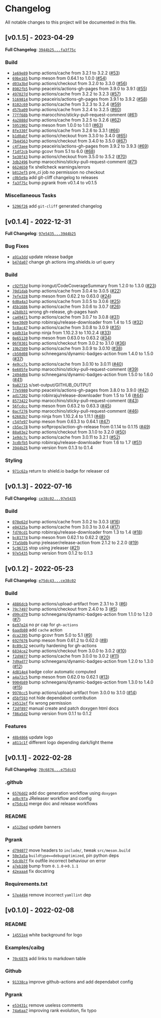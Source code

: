 # Changelog

All notable changes to this project will be documented in this file.

## [v0.1.5] - 2023-04-29

**Full Changelog**: [`3944b25...fa3f75c`](https://github.com/andros21/pgrank/compare/3944b25f24c2d4b10374b74922e4e3668916f481...fa3f75c71bcd0e7f551c5f0f7badc96b9daf24d8)

### Build

- [`1e69e89`](https://github.com/andros21/pgrank/commit/1e69e8996b89e2d96ea4729b5f404284f5a3cba5) bump actions/cache from 3.2.1 to 3.2.2 ([#53](https://github.com/andros21/pgrank/issues/53))
- [`69be165`](https://github.com/andros21/pgrank/commit/69be165e16b81785b87824f440c2fbadc2f902b8) bump meson from 0.64.1 to 1.0.0 ([#54](https://github.com/andros21/pgrank/issues/54))
- [`d03a3bd`](https://github.com/andros21/pgrank/commit/d03a3bd9a5eeebddf0b8cf81b9332f675b1642cd) bump actions/checkout from 3.2.0 to 3.3.0 ([#56](https://github.com/andros21/pgrank/issues/56))
- [`8982fb5`](https://github.com/andros21/pgrank/commit/8982fb54f45c89aa413be82bc5186f03637a87e6) bump peaceiris/actions-gh-pages from 3.9.0 to 3.9.1 ([#55](https://github.com/andros21/pgrank/issues/55))
- [`497027d`](https://github.com/andros21/pgrank/commit/497027d4a8cdd50cc346285a8312aa30e957581d) bump actions/cache from 3.2.2 to 3.2.3 ([#57](https://github.com/andros21/pgrank/issues/57))
- [`5169814`](https://github.com/andros21/pgrank/commit/51698145edd31f318f2f45e7da27600861856eb7) bump peaceiris/actions-gh-pages from 3.9.1 to 3.9.2 ([#58](https://github.com/andros21/pgrank/issues/58))
- [`8102c69`](https://github.com/andros21/pgrank/commit/8102c69289dbf78c0fccb85dcf29e782146f1a1a) bump actions/cache from 3.2.3 to 3.2.4 ([#59](https://github.com/andros21/pgrank/issues/59))
- [`d57ba09`](https://github.com/andros21/pgrank/commit/d57ba09b5f8e083616b2f384503c0b09ed2deb4e) bump actions/cache from 3.2.4 to 3.2.5 ([#60](https://github.com/andros21/pgrank/issues/60))
- [`77ff68b`](https://github.com/andros21/pgrank/commit/77ff68b9023bd3a6ee1a5c17dfcb3e5d97534064) bump marocchino/sticky-pull-request-comment ([#61](https://github.com/andros21/pgrank/issues/61))
- [`4a2888d`](https://github.com/andros21/pgrank/commit/4a2888dd9751548300da1fe579e89b13193de55b) bump actions/cache from 3.2.5 to 3.2.6 ([#62](https://github.com/andros21/pgrank/issues/62))
- [`5951902`](https://github.com/andros21/pgrank/commit/59519023628e7456d5844af8f4658d65b939abf6) bump meson from 1.0.0 to 1.0.1 ([#63](https://github.com/andros21/pgrank/issues/63))
- [`8fe330f`](https://github.com/andros21/pgrank/commit/8fe330f3323ddb9e2284c3fe2cf7038ac3f5db9d) bump actions/cache from 3.2.6 to 3.3.1 ([#66](https://github.com/andros21/pgrank/issues/66))
- [`b1d0abf`](https://github.com/andros21/pgrank/commit/b1d0abf2e2de7939703401282d211c27514ba840) bump actions/checkout from 3.3.0 to 3.4.0 ([#65](https://github.com/andros21/pgrank/issues/65))
- [`7b44563`](https://github.com/andros21/pgrank/commit/7b44563d46bef8dcb4a4e2694191883cacdb54ac) bump actions/checkout from 3.4.0 to 3.5.0 ([#67](https://github.com/andros21/pgrank/issues/67))
- [`c4f3aee`](https://github.com/andros21/pgrank/commit/c4f3aee7b5b343a05674b2f48b5e8fa9974aa467) bump peaceiris/actions-gh-pages from 3.9.2 to 3.9.3 ([#69](https://github.com/andros21/pgrank/issues/69))
- [`f1df2cb`](https://github.com/andros21/pgrank/commit/f1df2cb73df87e881940c8f0e13d07395dea5378) bump gcovr from 5.1 to 6.0 ([#68](https://github.com/andros21/pgrank/issues/68))
- [`5e30f43`](https://github.com/andros21/pgrank/commit/5e30f43f788ee239f770154b90e58cacffd33c87) bump actions/checkout from 3.5.0 to 3.5.2 ([#70](https://github.com/andros21/pgrank/issues/70))
- [`3db2496`](https://github.com/andros21/pgrank/commit/3db249672e4dabbf4ffa30b355f04f11b879ab1e) bump marocchino/sticky-pull-request-comment ([#71](https://github.com/andros21/pgrank/issues/71))
- [`6624650`](https://github.com/andros21/pgrank/commit/6624650937fd1ba9d243578a06f8fa665b3391ce) fix shellcheck warnings/errors
- [`b812ef5`](https://github.com/andros21/pgrank/commit/b812ef58704598e852fb5eab334430577cbd2b60) pre_ci job no permission no checkout
- [`c0b5e9a`](https://github.com/andros21/pgrank/commit/c0b5e9a3459b2fc8dfed44e05c4aae979cfafc70) add git-cliff changelog to releases
- [`fa3f75c`](https://github.com/andros21/pgrank/commit/fa3f75c71bcd0e7f551c5f0f7badc96b9daf24d8) bump pgrank from v0.1.4 to v0.1.5

### Miscellaneous Tasks

- [`5296f26`](https://github.com/andros21/pgrank/commit/5296f26a45623aaa9442f68d17b7928a9b462c0b) add `git-cliff` generated changelog

## [v0.1.4] - 2022-12-31

**Full Changelog**: [`97e5435...3944b25`](https://github.com/andros21/pgrank/compare/97e543536108c11f68aebff2c334d48bab2f309a...3944b25f24c2d4b10374b74922e4e3668916f481)

### Bug Fixes

- [`a91a3dd`](https://github.com/andros21/pgrank/commit/a91a3dd20794a1f05e926561c5efabff6aee029d) update release badge
- [`b47da07`](https://github.com/andros21/pgrank/commit/b47da075fba1b7fd569687b19c8f4f4bc6c82462) change gh actions img.shields.io url query

### Build

- [`c92f53d`](https://github.com/andros21/pgrank/commit/c92f53dddaba3fd375ce6c418e4fcf259d6a7454) bump irongut/CodeCoverageSummary from 1.2.0 to 1.3.0 ([#23](https://github.com/andros21/pgrank/issues/23))
- [`70d1dab`](https://github.com/andros21/pgrank/commit/70d1dab89885d45b0b6d13ea9e0aefe6dc67abca) bump actions/cache from 3.0.4 to 3.0.5 ([#22](https://github.com/andros21/pgrank/issues/22))
- [`7efe328`](https://github.com/andros21/pgrank/commit/7efe3283521a4bcf49546abdcefe1ce323a04dbd) bump meson from 0.62.2 to 0.63.0 ([#24](https://github.com/andros21/pgrank/issues/24))
- [`6d0a4a3`](https://github.com/andros21/pgrank/commit/6d0a4a321634fdae5fbd22588421f9bda3201aa2) bump actions/cache from 3.0.5 to 3.0.6 ([#25](https://github.com/andros21/pgrank/issues/25))
- [`45b1686`](https://github.com/andros21/pgrank/commit/45b1686c8f33fd1a5918ae87839a4d7b5ee7398c) bump actions/cache from 3.0.6 to 3.0.7 ([#26](https://github.com/andros21/pgrank/issues/26))
- [`a2b8b31`](https://github.com/andros21/pgrank/commit/a2b8b318885c294a1d64fd3d403f12b5b9fdd076) wrong gh-release, gh-pages hash
- [`ca49471`](https://github.com/andros21/pgrank/commit/ca49471c8f12463c4c3fb64740bf26db6a3280e0) bump actions/cache from 3.0.7 to 3.0.8 ([#31](https://github.com/andros21/pgrank/issues/31))
- [`6ee30d9`](https://github.com/andros21/pgrank/commit/6ee30d903a3f9c4a95fb3e229ff0396e875cd771) bump robinraju/release-downloader from 1.4 to 1.5 ([#32](https://github.com/andros21/pgrank/issues/32))
- [`5c8ac47`](https://github.com/andros21/pgrank/commit/5c8ac472d1d3cd46a6eb91407ab702abd61ed0b4) bump actions/cache from 3.0.8 to 3.0.9 ([#35](https://github.com/andros21/pgrank/issues/35))
- [`e4db31e`](https://github.com/andros21/pgrank/commit/e4db31e3c63f551f7b08a967eaeb7c5b244d9a43) bump ninja from 1.10.2.3 to 1.10.2.4 ([#33](https://github.com/andros21/pgrank/issues/33))
- [`0e65120`](https://github.com/andros21/pgrank/commit/0e651202f6b72fbfa9d45180c240563179930305) bump meson from 0.63.0 to 0.63.2 ([#34](https://github.com/andros21/pgrank/issues/34))
- [`06f0301`](https://github.com/andros21/pgrank/commit/06f0301cb05e41d4b2fd2aded441f1b75a97d9fe) bump actions/checkout from 3.0.2 to 3.1.0 ([#36](https://github.com/andros21/pgrank/issues/36))
- [`19b2509`](https://github.com/andros21/pgrank/commit/19b2509707f764cae2757a93d7bf78998e61979e) bump actions/cache from 3.0.9 to 3.0.10 ([#38](https://github.com/andros21/pgrank/issues/38))
- [`cb50d08`](https://github.com/andros21/pgrank/commit/cb50d082898a3ad455b0f189c881e30095e3db5e) bump schneegans/dynamic-badges-action from 1.4.0 to 1.5.0 ([#37](https://github.com/andros21/pgrank/issues/37))
- [`4e9cc7c`](https://github.com/andros21/pgrank/commit/4e9cc7c023de9f39097bd2a2bb3d0f65b11d8cae) bump actions/cache from 3.0.10 to 3.0.11 ([#40](https://github.com/andros21/pgrank/issues/40))
- [`6e605fe`](https://github.com/andros21/pgrank/commit/6e605fe386073ca0fdeee348af0dbfbfee199ad9) bump marocchino/sticky-pull-request-comment ([#39](https://github.com/andros21/pgrank/issues/39))
- [`2494d04`](https://github.com/andros21/pgrank/commit/2494d044a8ae1f825389472d7e8e83cf5db95ecb) bump schneegans/dynamic-badges-action from 1.5.0 to 1.6.0 ([#41](https://github.com/andros21/pgrank/issues/41))
- [`9a82715`](https://github.com/andros21/pgrank/commit/9a82715fce893265efbb1361e17c480ea3c537e9) s/set-output/GITHUB_OUTPUT
- [`77e5980`](https://github.com/andros21/pgrank/commit/77e59804103e329017342fd4cfb584b3387bf3b5) bump peaceiris/actions-gh-pages from 3.8.0 to 3.9.0 ([#42](https://github.com/andros21/pgrank/issues/42))
- [`ad17202`](https://github.com/andros21/pgrank/commit/ad172024410e933b7ddb6c627d4f7735b04b0b87) bump robinraju/release-downloader from 1.5 to 1.6 ([#44](https://github.com/andros21/pgrank/issues/44))
- [`8573422`](https://github.com/andros21/pgrank/commit/857342230f449399be4c9639679e25ebba90d7e2) bump marocchino/sticky-pull-request-comment ([#43](https://github.com/andros21/pgrank/issues/43))
- [`56fcdcc`](https://github.com/andros21/pgrank/commit/56fcdcc9ce004f71cd246d650da36cf4667747a7) bump meson from 0.63.2 to 0.63.3 ([#45](https://github.com/andros21/pgrank/issues/45))
- [`0acf276`](https://github.com/andros21/pgrank/commit/0acf2763048a99957947e864fca5db3abd2e795d) bump marocchino/sticky-pull-request-comment ([#46](https://github.com/andros21/pgrank/issues/46))
- [`62682b7`](https://github.com/andros21/pgrank/commit/62682b768f2ed18ab158a72cbd87ddd50d4b2c26) bump ninja from 1.10.2.4 to 1.11.1 ([#48](https://github.com/andros21/pgrank/issues/48))
- [`c54fe97`](https://github.com/andros21/pgrank/commit/c54fe973830fe50e7a506eb6c7a3160985c84ee3) bump meson from 0.63.3 to 0.64.1 ([#47](https://github.com/andros21/pgrank/issues/47))
- [`cb5ec78`](https://github.com/andros21/pgrank/commit/cb5ec782f61ed101ee1394362c218b1e8fab8826) bump softprops/action-gh-release from 0.1.14 to 0.1.15 ([#49](https://github.com/andros21/pgrank/issues/49))
- [`88a03e2`](https://github.com/andros21/pgrank/commit/88a03e21909c6dca1e40f55bf9f03067ead86304) bump actions/checkout from 3.1.0 to 3.2.0 ([#50](https://github.com/andros21/pgrank/issues/50))
- [`1e9dc7c`](https://github.com/andros21/pgrank/commit/1e9dc7c0014b320d11f97ab290caa78a80d37c7c) bump actions/cache from 3.0.11 to 3.2.1 ([#52](https://github.com/andros21/pgrank/issues/52))
- [`3cdbfb5`](https://github.com/andros21/pgrank/commit/3cdbfb5f86d3e5f0343850e2f10270b66a9be970) bump robinraju/release-downloader from 1.6 to 1.7 ([#51](https://github.com/andros21/pgrank/issues/51))
- [`3944b25`](https://github.com/andros21/pgrank/commit/3944b25f24c2d4b10374b74922e4e3668916f481) bump version from 0.1.3 to 0.1.4

### Styling

- [`971c62a`](https://github.com/andros21/pgrank/commit/971c62a1f8b6caf73a8d0cde754151b75258882f) return to shield.io badge for releaser cd

## [v0.1.3] - 2022-07-16

**Full Changelog**: [`ce38c02...97e5435`](https://github.com/andros21/pgrank/compare/ce38c027b11347fa9e31fb6e50680c13673e25f5...97e543536108c11f68aebff2c334d48bab2f309a)

### Build

- [`070e62d`](https://github.com/andros21/pgrank/commit/070e62d3b97d9012cb0e7553c88c9b448f6fc168) bump actions/cache from 3.0.2 to 3.0.3 ([#16](https://github.com/andros21/pgrank/issues/16))
- [`e04325a`](https://github.com/andros21/pgrank/commit/e04325a0a3c9967b96d3f9594fd18ace51f1bb49) bump actions/cache from 3.0.3 to 3.0.4 ([#17](https://github.com/andros21/pgrank/issues/17))
- [`fd70cd1`](https://github.com/andros21/pgrank/commit/fd70cd1d906531054780ccac14fc0f07ca690229) bump robinraju/release-downloader from 1.3 to 1.4 ([#18](https://github.com/andros21/pgrank/issues/18))
- [`bc81774`](https://github.com/andros21/pgrank/commit/bc817747ea68382f55fcfc525758ced1c0d9a90b) bump meson from 0.62.1 to 0.62.2 ([#20](https://github.com/andros21/pgrank/issues/20))
- [`7fa5b0b`](https://github.com/andros21/pgrank/commit/7fa5b0b2553ea6255f5403ba6d7022cf4bb07e50) bump jreleaser/release-action from 2.1.2 to 2.2.0 ([#19](https://github.com/andros21/pgrank/issues/19))
- [`5c96725`](https://github.com/andros21/pgrank/commit/5c96725a92b46c3807b97b776eca42fcfa6241ad) stop using jreleaser ([#21](https://github.com/andros21/pgrank/issues/21))
- [`97e5435`](https://github.com/andros21/pgrank/commit/97e543536108c11f68aebff2c334d48bab2f309a) bump version from 0.1.2 to 0.1.3

## [v0.1.2] - 2022-05-23

**Full Changelog**: [`e75dc43...ce38c02`](https://github.com/andros21/pgrank/compare/e75dc43d110e5fb6bd628f5047c0021ed67a8cc3...ce38c027b11347fa9e31fb6e50680c13673e25f5)

### Build

- [`4886dcb`](https://github.com/andros21/pgrank/commit/4886dcb74bcf45cea1884057d3b36fd5bba87318) bump actions/upload-artifact from 2.3.1 to 3 ([#6](https://github.com/andros21/pgrank/issues/6))
- [`79c7497`](https://github.com/andros21/pgrank/commit/79c7497844418ea085ae659e1f904d8bf2839587) bump actions/checkout from 2.4.0 to 3 ([#5](https://github.com/andros21/pgrank/issues/5))
- [`d99cd79`](https://github.com/andros21/pgrank/commit/d99cd798ab6686426a63edf3d62473760ea90eac) bump schneegans/dynamic-badges-action from 1.1.0 to 1.2.0 ([#7](https://github.com/andros21/pgrank/issues/7))
- [`6e97e24`](https://github.com/andros21/pgrank/commit/6e97e24c46726eaa36d51bef545c5099184a673e) no pr cap for `gh-actions`
- [`6aadb80`](https://github.com/andros21/pgrank/commit/6aadb804f3493db0aefeb613c3479c0655702923) add `cache` action
- [`dca2395`](https://github.com/andros21/pgrank/commit/dca23952c3782f138649d8e1de9760de3cedc11e) bump gcovr from 5.0 to 5.1 ([#9](https://github.com/andros21/pgrank/issues/9))
- [`692f676`](https://github.com/andros21/pgrank/commit/692f6764d00455f81a897c0e2f80a1c94193ae46) bump meson from 0.61.2 to 0.62.0 ([#8](https://github.com/andros21/pgrank/issues/8))
- [`8c09c32`](https://github.com/andros21/pgrank/commit/8c09c32dc11ae23bb0feaf9301944e08f97591eb) security hardening for gh-actions
- [`6834ce2`](https://github.com/andros21/pgrank/commit/6834ce2deeb960a5d55ed0a7d3145749920debc8) bump actions/checkout from 3.0.0 to 3.0.2 ([#10](https://github.com/andros21/pgrank/issues/10))
- [`f2d9877`](https://github.com/andros21/pgrank/commit/f2d9877194ba681f11725b06bc0154d62922faaf) bump actions/cache from 3.0.0 to 3.0.2 ([#11](https://github.com/andros21/pgrank/issues/11))
- [`7d9ad77`](https://github.com/andros21/pgrank/commit/7d9ad7725ddde1e27e8c25e71fdbb16625cc0c09) bump schneegans/dynamic-badges-action from 1.2.0 to 1.3.0 ([#12](https://github.com/andros21/pgrank/issues/12))
- [`4d814e4`](https://github.com/andros21/pgrank/commit/4d814e4b8ce3ee8085954629a20d906d3496021c) badge color automatic computed
- [`a4a72c5`](https://github.com/andros21/pgrank/commit/a4a72c5b4d0ff803f6fd0a2b33efdfc090632979) bump meson from 0.62.0 to 0.62.1 ([#13](https://github.com/andros21/pgrank/issues/13))
- [`9904b89`](https://github.com/andros21/pgrank/commit/9904b89abef87a1a766eb67e6f8d3738a9c19783) bump schneegans/dynamic-badges-action from 1.3.0 to 1.4.0 ([#15](https://github.com/andros21/pgrank/issues/15))
- [`9970cc5`](https://github.com/andros21/pgrank/commit/9970cc590c7291e002a330815e4309753ab8ca01) bump actions/upload-artifact from 3.0.0 to 3.1.0 ([#14](https://github.com/andros21/pgrank/issues/14))
- [`d5bf593`](https://github.com/andros21/pgrank/commit/d5bf593d27c5ff0aa2f0f967875fa9ff044ecb0f) not hide dependabot contribution
- [`24512ef`](https://github.com/andros21/pgrank/commit/24512efde06fdb6845a7f61a1e11dfe573197a74) fix wrong permission
- [`f2df897`](https://github.com/andros21/pgrank/commit/f2df89736227f1457a2376193d1897e846ffb0d0) manual create and patch doxygen html docs
- [`f86a5d2`](https://github.com/andros21/pgrank/commit/f86a5d26fa565b6b0c69f5471edef092eb71e463) bump version from 0.1.1 to 0.1.2

### Features

- [`48b4866`](https://github.com/andros21/pgrank/commit/48b48661a63bae3cc2292fbdda4006f32ed580ea) update logo
- [`a811c1f`](https://github.com/andros21/pgrank/commit/a811c1f8347e94f8e8b94cd8b60c879d003d4597) different logo depending dark/light theme

## [v0.1.1] - 2022-02-28

**Full Changelog**: [`70c6876...e75dc43`](https://github.com/andros21/pgrank/compare/70c6876f46416e44ac09c8fc03393981ff93088b...e75dc43d110e5fb6bd628f5047c0021ed67a8cc3)

### .github

- [`6576dd2`](https://github.com/andros21/pgrank/commit/6576dd26d394eb5adc8ed11569d73dac76a8b264) add doc generation workflow using `doxygen`
- [`adbc97a`](https://github.com/andros21/pgrank/commit/adbc97a2513245139fd98e3eb0b56079e41022e1) JReleaser workflow and config
- [`e75dc43`](https://github.com/andros21/pgrank/commit/e75dc43d110e5fb6bd628f5047c0021ed67a8cc3) merge doc and release workflows

### README

- [`a512bed`](https://github.com/andros21/pgrank/commit/a512bed43985e23b036041ae59240e3beedacdba) update banners

### Pgrank

- [`d794077`](https://github.com/andros21/pgrank/commit/d794077ddba40745782b0bda1b3fd9cb843bfc48) move headers to `include/`, tweak `src/meson.build`
- [`50e3a5a`](https://github.com/andros21/pgrank/commit/50e3a5a48733d5afd982fccd00ac1fa79388abe3) `buildtype==debugoptimized`, pin python deps
- [`5dc8b7f`](https://github.com/andros21/pgrank/commit/5dc8b7f3ce6051ed52b2c99cdca7e9c51520487a) fix outfile incorrect behaviour on error
- [`a7eb100`](https://github.com/andros21/pgrank/commit/a7eb100ed743ed0da02b1825426b01b383969267) bump from `0.1.0`->`0.1.1`
- [`42eaaa4`](https://github.com/andros21/pgrank/commit/42eaaa49fcdcd8645faa59a7d2ad680ed471e85f) fix docstring

### Requirements.txt

- [`57e4494`](https://github.com/andros21/pgrank/commit/57e4494a04b438b1afdcd50c7899832ab108c3e8) remove incorrect `yamllint` dep

## [v0.1.0] - 2022-02-08

### README

- [`14551e4`](https://github.com/andros21/pgrank/commit/14551e4f022fd1c13b1404da7c2ae1de3cd144c8) white background for logo

### Examples/caibg

- [`70c6876`](https://github.com/andros21/pgrank/commit/70c6876f46416e44ac09c8fc03393981ff93088b) add links to markdown table

### Github

- [`91338ca`](https://github.com/andros21/pgrank/commit/91338ca304006186868d8fd2d52bc98c70fd41a7) improve github-actions and add dependabot config

### Pgrank

- [`e53431c`](https://github.com/andros21/pgrank/commit/e53431c8c7f9c4f6acba0e0aaf772e7f8b1eb28e) remove useless comments
- [`74a6aa7`](https://github.com/andros21/pgrank/commit/74a6aa735054df1a9b17b8749da8f3c7316ab554) improving rank evolution, fix typo

<!-- generated by git-cliff -->
